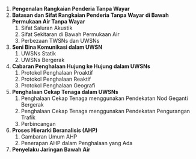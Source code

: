
1. **Pengenalan Rangkaian Penderia Tanpa Wayar**
2. **Batasan dan Sifat Rangkaian Penderia Tanpa Wayar di  Bawah Permukaan Air Tanpa Wayar**
	1. Sifat Saluran Akustik
	2. Sifat Sekitaran di Bawah Permukaan Air
	3. Perbezaan TWSNs dan UWSNs
3. **Seni Bina Komunikasi dalam UWSN**
	1. UWSNs Statik
	2. UWSNs Bergerak
4. **Cabaran Penghalaan Hujung ke Hujung dalam UWSNs**
	1. Protokol Penghalaan Proaktif
	2. Protokol Penghalaan Reaktif
	3. Protokol Penghalaan Geografi
5. **Penghalaan Cekap Tenaga dalam UWSNs**
	1. Penghalaan Cekap Tenaga menggunakan Pendekatan Nod Geganti Bergerak
	2. Penghalaan Cekap Tenaga menggunakan Pendekatan Pengurangan Trafik
	3. Perbincangan
6. **Proses Hierarki Beranalisis (AHP)**
	1. Gambaran Umum AHP
	2. Penerapan AHP dalam Penghalaan yang Ada
7. **Penyelaku Jaringan Bawah Air**